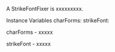 A StrikeFontFixer is xxxxxxxxx.Instance Variables	charForms:		<Object>	strikeFont:		<Object>charForms	- xxxxxstrikeFont	- xxxxx